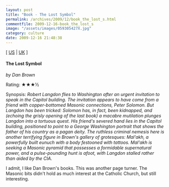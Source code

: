 ```yaml
---
layout: post
title: "Book - The Lost Symbol"
permalink: /archives/2009/12/book_the_lost_s.html
commentfile: 2009-12-16-book_the_lost_s
image: "/assets/images/059305427X.jpg"
category: culture
date: 2009-12-16 21:48:38
---
```


\[ [US](http://www.amazon.com/o/asin/059305427X) | [UK](http://www.amazon.co.uk/o/asin/059305427X) \]

#### The Lost Symbol

<em>by Dan Brown</em>

Rating: ★★★½

<div class="book_synopsis" markdown="1">
Synopsis: <em>Robert Langdon flies to Washington after an urgent invitation to speak in the Capitol building. The invitation appears to have come from a friend with copper-bottomed Masonic connections, Peter Solomon. But Langdon has been tricked: Solomon has, in fact, been kidnapped, and (echoing the grisly opening of the last book) a macabre mutilation plunges Langdon into a tortuous quest. His friend's severed hand lies in the Capitol building, positioned to point to a George Washington portrait that shows the father of his country as a pagan deity. The ruthless criminal nemesis here is another terrifying figure in Brown's gallery of grotesques: Mal'akh, a powerfully built eunuch with a body festooned with tattoos. Mal'akh is seeking a Masonic pyramid that possesses a formidable supernatural power, and a pulse-pounding hunt is afoot, with Langdon stalled rather than aided by the CIA.</em>
</div>

I admit, I like Dan Brown's books. This was another page turner. The Masonic bits didn't hold as much interest at the Catholic Church, but still interesting.

